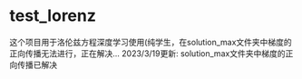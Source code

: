 # test_lorenz
这个项目用于洛伦兹方程深度学习使用(纯学生，在solution_max文件夹中梯度的正向传播无法进行，正在解决...
2023/3/19更新:
  solution_max文件夹中梯度的正向传播已解决
